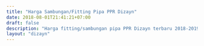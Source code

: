 ```yaml
---
title: "Harga Sambungan/Fitting Pipa PPR Dizayn"
date: 2018-08-01T21:41:21+07:00
draft: false
description: "Harga fitting/sambungan pipa PPR Dizayn terbaru 2018-2019. Kami menjual sambungan pipa PPR, siap kirim ke seluruh daerah di Indonesia."
layout: "dizayn"
---
```



